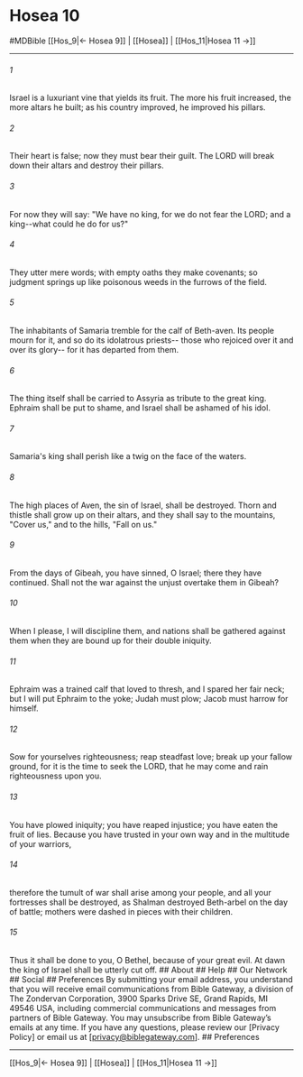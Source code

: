 # Hosea 10
#MDBible
[[Hos_9|← Hosea 9]] | [[Hosea]] | [[Hos_11|Hosea 11 →]]

***


###### 1 
Israel is a luxuriant vine that yields its fruit. The more his fruit increased, the more altars he built; as his country improved, he improved his pillars. 

###### 2 
Their heart is false; now they must bear their guilt. The LORD will break down their altars and destroy their pillars. 

###### 3 
For now they will say: "We have no king, for we do not fear the LORD; and a king--what could he do for us?" 

###### 4 
They utter mere words; with empty oaths they make covenants; so judgment springs up like poisonous weeds in the furrows of the field. 

###### 5 
The inhabitants of Samaria tremble for the calf of Beth-aven. Its people mourn for it, and so do its idolatrous priests-- those who rejoiced over it and over its glory-- for it has departed from them. 

###### 6 
The thing itself shall be carried to Assyria as tribute to the great king. Ephraim shall be put to shame, and Israel shall be ashamed of his idol. 

###### 7 
Samaria's king shall perish like a twig on the face of the waters. 

###### 8 
The high places of Aven, the sin of Israel, shall be destroyed. Thorn and thistle shall grow up on their altars, and they shall say to the mountains, "Cover us," and to the hills, "Fall on us." 

###### 9 
From the days of Gibeah, you have sinned, O Israel; there they have continued. Shall not the war against the unjust overtake them in Gibeah? 

###### 10 
When I please, I will discipline them, and nations shall be gathered against them when they are bound up for their double iniquity. 

###### 11 
Ephraim was a trained calf that loved to thresh, and I spared her fair neck; but I will put Ephraim to the yoke; Judah must plow; Jacob must harrow for himself. 

###### 12 
Sow for yourselves righteousness; reap steadfast love; break up your fallow ground, for it is the time to seek the LORD, that he may come and rain righteousness upon you. 

###### 13 
You have plowed iniquity; you have reaped injustice; you have eaten the fruit of lies. Because you have trusted in your own way and in the multitude of your warriors, 

###### 14 
therefore the tumult of war shall arise among your people, and all your fortresses shall be destroyed, as Shalman destroyed Beth-arbel on the day of battle; mothers were dashed in pieces with their children. 

###### 15 
Thus it shall be done to you, O Bethel, because of your great evil. At dawn the king of Israel shall be utterly cut off. ## About ## Help ## Our Network ## Social ## Preferences By submitting your email address, you understand that you will receive email communications from Bible Gateway, a division of The Zondervan Corporation, 3900 Sparks Drive SE, Grand Rapids, MI 49546 USA, including commercial communications and messages from partners of Bible Gateway. You may unsubscribe from Bible Gateway&rsquo;s emails at any time. If you have any questions, please review our [Privacy Policy] or email us at [privacy@biblegateway.com]. ## Preferences

***

[[Hos_9|← Hosea 9]] | [[Hosea]] | [[Hos_11|Hosea 11 →]]
